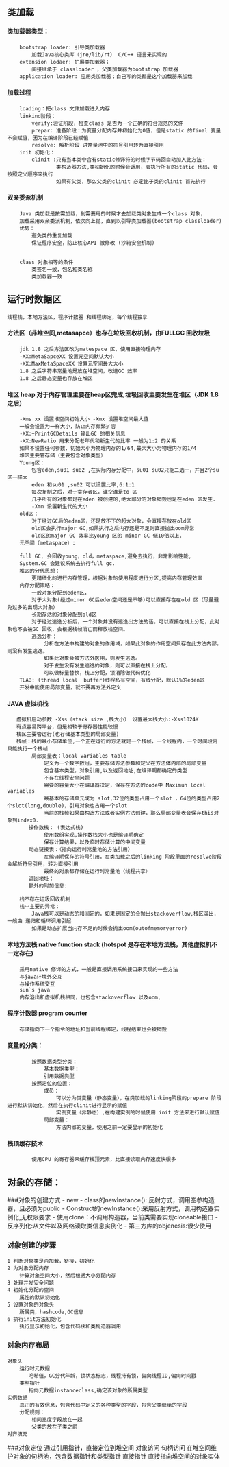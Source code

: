 ## 类加载
   #### **类加载器类型：**
        bootstrap loader: 引导类加载器
            加载Java核心类库（jre/lib/rt） C/C++ 语言来实现的
        extension lodaer: 扩展类加载器；
            间接继承于 classloader ，父类加载器为bootstrap 加载器
        application loader: 应用类加载器；自己写的类都是这个加载器来加载
   #### **加载过程**
        loading：把class 文件加载进入内存
        linkind阶段：
            verify:验证阶段，检查class 是否为一个正确的符合规范的文件
            prepar: 准备阶段：为变量分配内存并初始化为0值，但是static 的final 变量不会赋值，因为在编译阶段已经赋值
            resolve: 解析阶段 讲常量池中的符号引用转为直接引用
        init 初始化：
            clinit :只有当本类中含有static修饰符的时候字节码回自动加入此方法：
                    类构造器方法,类初始化的时候会调用，会执行所有的static 代码，会按照定义顺序来执行
                    如果有父类，那么父类的clinit 必定比子类的clinit 首先执行
        
   ####  **双亲委派机制**
        Java 类加载是按需加载，到需要用的时候才去加载类对象生成一个class 对象，
        加载采用双亲委派机制，依次向上抛，直到以引导类加载器(bootstrap classloader)
        优势：
            避免类的重复加载
            保证程序安全，防止核心API 被修改 (沙箱安全机制)
         
         
        class 对象相等的条件
            类签名一致，包名和类名称
            类加载器一致

## 运行时数据区
    线程栈，本地方法区，程序计数器 和线程绑定，每个线程独享
   #### 方法区（非堆空间,metasapce）也存在垃圾回收机制，由FULLGC 回收垃圾
        jdk 1.8 之后方法区改为matespace 区，使用直接物理内存
        -XX:MetaSapceXX 设置元空间默认大小
        -XX:MaxMetaSpaceXX 设置元空间最大大小
        1.8 之后字符串常量池是放在堆空间，改进GC 效率
        1.8 之后静态变量也存放在堆区
   #### 堆区 heap 对于内存管理主要在heap区完成,垃圾回收主要发生在堆区（JDK 1.8之后）
        -Xms xx 设置堆空间初始大小 -Xmx 设置堆空间最大值
        一般会设置为一样大小，防止内存频繁扩容
        -XX:+PrintGCDetails 输出GC 的相关信息
        -XX:NewRatio 用来分配老年代和新生代的比率 一般为1:2 的关系
        如果不设置任何参数，初始大小为物理内存的1/64,最大大小为物理内存的1/4
        堆区主要管存储（主要包含对象类型）
        Young区：
            包含eden,su01 su02 ,在实际内存分配中，su01 su02只能二选一，并且2个su区一样大
            eden 和su01 ,su02 可以设置比率,6:1:1 
            每次复制之后，对于幸存者区，谁空谁是to 区
            几乎所有的对象都是在eden 被创建的,绝大部分的对象销毁也是在eden 区发生.
            -Xmn 设置新生代的大小
        old区：
            对于经过GC后的eden区，还是放不下的超大对象，会直接存放在old区
            old区会执行major GC,如果执行之后内存还是不足则直接抛出oom异常
            old区的major GC 效率比young 区的 minor GC 低10倍以上.
        元空间（metaspace）:
        
        full GC, 会回收young，old，metaspace,避免去执行，非常影响性能,
        System.GC 会建议系统去执行full gc.
        堆区的分代思想：
            更精细化的进行内存管理，根据对象的使用程度进行分区,提高内存管理效率
        内存分配策略：
            一般对象分配到eden区，
            对于大对象(经过minor GC后eden空间还是不够)可以直接存在在old 区（尽量避免过多的出现大对象）
            长期存活的对象分配到old区
            对于经过逃逸分析后，一个对象并没有逃逸出方法的话，可以直接在栈上分配，此对象也不会被GC 回收，会根据栈帧消亡而释放栈空间。
            逃逸分析：
                分析在方法中构建的对象的作用域，如果此对象的作用空间只存在此方法内部，则没有发生逃逸。
                如果此对象会被方法外医用，则发生逃逸。
                对于发生没有发生逃逸的对象，则可以直接在栈上分配。
                可以做标量替换，栈上分配，锁消除做代码优化
        TLAB: (thread local  buffer)线程私有空间，有线分配，默认1%的eden区
        开发中能使用局部变量，就不要再方法外定义
   #### JAVA 虚拟机栈 
       虚拟机启动参数 -Xss（stack size ,栈大小） 设置最大栈大小:-Xss1024K
       有点容易跨平台，但是相较于寄存器性能较慢
       栈区主要管运行(也存储基本类型的局部变量)
       栈帧：栈的最小存储单位,一个正在运行的方法就是一个栈帧，一个线程内，一个时间段内只能执行一个栈帧
            局部变量表：local variables table
                定义为一个数字数组，主要存储方法参数和定义在方法体内部的局部变量
                包含基本类型，对象引用,以及返回地址,在编译期都确定的类型
                不存在线程安全问题
                需要的容量大小在编译器决定，保存在方法的code中 Maximun local variables
                最基本的存储单元成为 slot,32位的类型占用一个slot ，64位的类型占用2个slot(long,double)，引用对象也占用一个slot 
                当前的栈帧如果由构造方法或者实例方法创建，那么局部变量表会保存this对象到index0.
           操作数栈： (表达式栈)
                使用数组实现,操作数栈大小也是编译期确定
                保存计算结果，以及临时存储计算的中间变量
           动态链接表：（指向运行时常量池的方法引用）
                在编译期保存的符号引用，在类加载之后的linking 阶段里面的resolve阶段会解析符号引用，转为直接引用
                最终的对象都存储在运行时常量池（线程共享）
           返回地址：
           额外的附加信息:
           
        栈不存在垃圾回收机制
        栈中主要的异常：
            Java栈可以是动态的和固定的，如果是固定的会抛出stackoverflow,栈区溢出，一般由 递归和循环调用引起
            如果是动态扩展当内存不足的时候会抛出oom(outofmemoryerror)
       
   #### 本地方法栈 native function stack (hotspot 是存在本地方法栈，其他虚拟机不一定存在)
        采用native 修饰的方式，一般是直接调用系统接口来实现的一些方法
        与java环境外交互
        与操作系统交互
        sun`s java
        内存溢出和虚拟机栈相同，也包含stackoverflow 以及oom,
   #### 程序计数器 program counter
        存储指向下一个指令的地址和当前线程绑定，线程结束也会被销毁
   #### 变量的分类：
            按照数据类型分类：
                基本数据类型：
                引用数据类型
            按照定位的位置：
                成员：
                    可以分为类变量（静态变量），在类加载的linking阶段的prepare 阶段进行默认初始化，然后在执行clinit进行显示的赋值
                    实例变量（非静态）,在构建实例的时候使用 init 方法来进行默认赋值
                局部变量：
                    方法内部的变量，使用之前一定要显示的初始化
   #### 栈顶缓存技术
            使用CPU 的寄存器来缓存栈顶元素，比直接读取内存速度快很多     
   
## 对象的存储：
   ###对象的创建方式
    - new
    - class的newInstance(): 反射方式，调用空参构造器，且必须为public
    - Construct的newInstance():采用反射方式，调用构造器实例化,无权限要求
    - 使用clone：不调用构造器，当前类需要实现cloneable接口
    - 反序列化:从文件以及网络读取类信息实例化
    - 第三方库的objenesis:很少使用
   ### 对象创建的步骤
    1 判断对象类是否加载，链接，初始化
    2 为对象分配内存
        计算对象空间大小，然后根据大小分配内存
    3 处理并发安全问题
    4 初始化分配的空间
        属性的默认初始化
    5 设置对象的对象头
        所属类，hashcode,GC信息
    6 执行init方法初始化
        执行显示初始化，包含代码块和类构造器调用
   ### 对象内存布局
    对象头
        运行时元数据
           哈希值，GC分代年龄，锁状态标志，线程持有锁，偏向线程ID,偏向时间戳
        类型指针
           指向元数据instanceclass,确定该对象的所属类型
    实例数据
        真正的有效信息，包含代码中定义的各种类型的字段，包含父类继承的字段
        分配规则：
            相同宽度字段放在一起
            父类的放在子类之前
    对齐填充
   ###对象定位
    通过引用指针，直接定位到堆空间
    对象访问
        句柄访问
            在堆空间维护对象的句柄池，包含数据指针和类型指针
        直接指针
            直接指向堆空间的对象实体
    
   
   
    
    
   